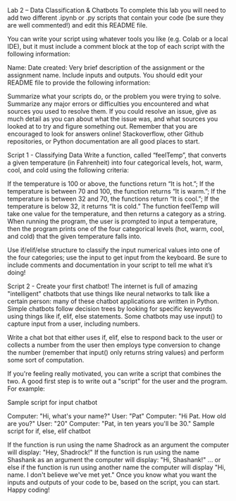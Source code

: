 Lab 2 – Data Classification & Chatbots
To complete this lab you will need to add two different .ipynb or .py scripts that contain your code (be sure they are well commented!) and edit this README file.

You can write your script using whatever tools you like (e.g. Colab or a local IDE), but it must include a comment block at the top of each script with the following information:

Name:
Date created:
Very brief description of the assignment or the assignment name. Include inputs and outputs.
You should edit your README file to provide the following information:

Summarize what your scripts do, or the problem you were trying to solve.
Summarize any major errors or difficulties you encountered and what sources you used to resolve them.
If you could resolve an issue, give as much detail as you can about what the issue was, and what sources you looked at to try and figure something out.
Remember that you are encouraged to look for answers online! Stackoverflow, other Github repositories, or Python documentation are all good places to start.

Script 1 - Classifying Data
Write a function, called “feelTemp”, that converts a given temperature (in Fahrenheit) into four categorical levels, hot, warm, cool, and cold using the following criteria:

If the temperature is 100 or above, the functions return “It is hot.”;
If the temperature is between 70 and 100, the function returns “It is warm.”;
If the temperature is between 32 and 70, the functions return “It is cool.”;
If the temperature is below 32, it returns “It is cold.”
The function feelTemp will take one value for the temperature, and then returns a category as a string. When running the program, the user is prompted to input a temperature, then the program prints one of the four categorical levels (hot, warm, cool, and cold) that the given temperature falls into.

Use if/elif/else structure to classify the input numerical values into one of the four categories; use the input to get input from the keyboard. Be sure to include comments and documentation in your script to tell me what it’s doing!

Script 2 - Create your first chatbot!
The internet is full of amazing "intelligent" chatbots that use things like neural networks to talk like a certain person: many of these chatbot applications are written in Python. Simple chatbots follow decision trees by looking for specific keywords using things like if, elif, else statements. Some chatbots may use input() to capture input from a user, including numbers.

Write a chat bot that either uses if, elif, else to respond back to the user or collects a number from the user then employs type conversion to change the number (remember that input() only returns string values) and perform some sort of computation.

If you're feeling really motivated, you can write a script that combines the two. A good first step is to write out a "script" for the user and the program. For example:

Sample script for input chatbot

Computer: "Hi, what's your name?"
User: "Pat"
Computer: "Hi Pat. How old are you?"
User: "20"
Computer: "Pat, in ten years you'll be 30."
Sample script for if, else, elif chatbot

If the function is run using the name Shadrock as an argument the computer will display: "Hey, Shadrock!"
If the function is run using the name Shashank as an argument the computer will display: "Hi, Shashank!"
... or else if the function is run using another name the computer will display "Hi, name. I don't believe we've met yet."
Once you know what you want the inputs and outputs of your code to be, based on the script, you can start. Happy coding!
